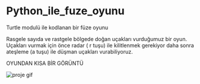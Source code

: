 # Python_ile_fuze_oyunu
Turtle modulü ile kodlanan bir füze oyunu

Rasgele sayıda ve rastgele bölgede doğan uçakları vurduğumuz bir oyun. Uçakları vurmak için önce radar ( r tuşu) ile kilitlenmek gerekiyor 
daha sonra ateşleme (a tuşu) ile düşman uçakları vurabiliyoruz.

OYUNDAN KISA BİR GÖRÜNTÜ

![proje gif](https://user-images.githubusercontent.com/109511544/188222053-fc229a0d-6bc3-4607-a2bf-8b3c293678f2.gif)

